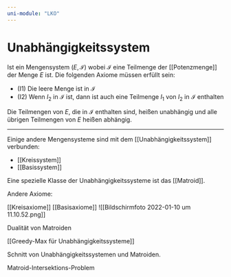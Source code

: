 ```yaml
---
uni-module: "LKO"
---
```


# Unabhängigkeitssystem

Ist ein Mengensystem $(E,\mathcal{I})$ wobei $\mathcal{I}$ eine Teilmenge der [[Potenzmenge]] der Menge $E$ ist.
Die folgenden Axiome müssen erfüllt sein:

- (I1) Die leere Menge ist in $\mathcal{I}$
- (I2) Wenn $I_2$ in $\mathcal{I}$ ist, dann ist auch eine Teilmenge $I_1$ von $I_2$ in $\mathcal{I}$ enthalten

Die Teilmengen von $E$, die in $\mathcal{I}$ enthalten sind, heißen unabhängig und alle übrigen Teilmengen von $E$ heißen abhängig.

---

Einige andere Mengensysteme sind mit dem [[Unabhängigkeitssystem]] verbunden:

- [[Kreissystem]]
- [[Basissystem]]

Eine spezielle Klasse der Unabhängigkeitssysteme ist das [[Matroid]].

Andere Axiome:

[[Kreisaxiome]]
[[Basisaxiome]]
![[Bildschirmfoto 2022-01-10 um 11.10.52.png]]

Dualität von Matroiden

[[Greedy-Max für Unabhängigkeitssysteme]]

Schnitt von Unabhängigkeitssystemen und Matroiden.

Matroid-Intersektions-Problem
